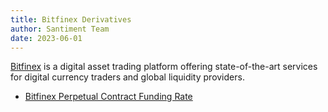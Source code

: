 ```yaml
---
title: Bitfinex Derivatives
author: Santiment Team
date: 2023-06-01
---
```


[Bitfinex](https://www.bitfinex.com/) is a digital asset trading platform offering state-of-the-art services for digital currency traders and global liquidity providers.

- [Bitfinex Perpetual Contract Funding Rate](/metrics/bitfinex-derivatives/bitfinex-perpetual-funding-rate)
